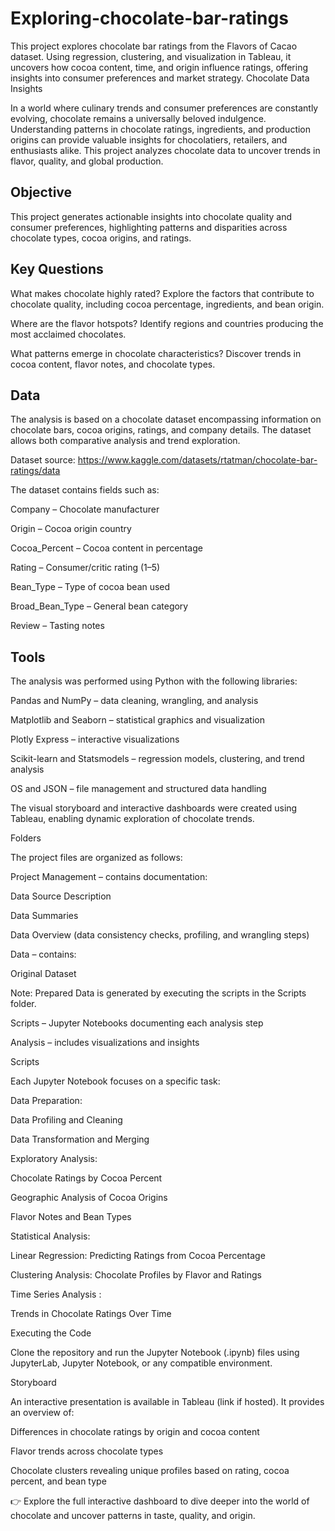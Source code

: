 # Exploring-chocolate-bar-ratings
This project explores chocolate bar ratings from the Flavors of Cacao dataset. Using regression, clustering, and visualization in Tableau, it uncovers how cocoa content, time, and origin influence ratings, offering insights into consumer preferences and market strategy.
Chocolate Data Insights

In a world where culinary trends and consumer preferences are constantly evolving, chocolate remains a universally beloved indulgence. Understanding patterns in chocolate ratings, ingredients, and production origins can provide valuable insights for chocolatiers, retailers, and enthusiasts alike. This project analyzes chocolate data to uncover trends in flavor, quality, and global production.

## Objective

This project generates actionable insights into chocolate quality and consumer preferences, highlighting patterns and disparities across chocolate types, cocoa origins, and ratings.

## Key Questions

What makes chocolate highly rated? Explore the factors that contribute to chocolate quality, including cocoa percentage, ingredients, and bean origin.

Where are the flavor hotspots? Identify regions and countries producing the most acclaimed chocolates.

What patterns emerge in chocolate characteristics? Discover trends in cocoa content, flavor notes, and chocolate types.

## Data

The analysis is based on a chocolate dataset encompassing information on chocolate bars, cocoa origins, ratings, and company details. The dataset allows both comparative analysis and trend exploration.

Dataset source: https://www.kaggle.com/datasets/rtatman/chocolate-bar-ratings/data


The dataset contains fields such as:

Company – Chocolate manufacturer

Origin – Cocoa origin country

Cocoa_Percent – Cocoa content in percentage

Rating – Consumer/critic rating (1–5)

Bean_Type – Type of cocoa bean used

Broad_Bean_Type – General bean category

Review – Tasting notes

## Tools

The analysis was performed using Python with the following libraries:

Pandas and NumPy – data cleaning, wrangling, and analysis

Matplotlib and Seaborn – statistical graphics and visualization

Plotly Express – interactive visualizations

Scikit-learn and Statsmodels – regression models, clustering, and trend analysis

OS and JSON – file management and structured data handling

The visual storyboard and interactive dashboards were created using Tableau, enabling dynamic exploration of chocolate trends.

Folders

The project files are organized as follows:

Project Management – contains documentation:

Data Source Description

Data Summaries

Data Overview (data consistency checks, profiling, and wrangling steps)

Data – contains:

Original Dataset

Note: Prepared Data is generated by executing the scripts in the Scripts folder.

Scripts – Jupyter Notebooks documenting each analysis step

Analysis – includes visualizations and insights

Scripts

Each Jupyter Notebook focuses on a specific task:

Data Preparation:

Data Profiling and Cleaning

Data Transformation and Merging

Exploratory Analysis:

Chocolate Ratings by Cocoa Percent

Geographic Analysis of Cocoa Origins

Flavor Notes and Bean Types

Statistical Analysis:

Linear Regression: Predicting Ratings from Cocoa Percentage 

Clustering Analysis: Chocolate Profiles by Flavor and Ratings

Time Series Analysis :

Trends in Chocolate Ratings Over Time

Executing the Code

Clone the repository and run the Jupyter Notebook (.ipynb) files using JupyterLab, Jupyter Notebook, or any compatible environment.

Storyboard

An interactive presentation is available in Tableau (link if hosted). It provides an overview of:

Differences in chocolate ratings by origin and cocoa content

Flavor trends across chocolate types

Chocolate clusters revealing unique profiles based on rating, cocoa percent, and bean type

👉 Explore the full interactive dashboard to dive deeper into the world of chocolate and uncover patterns in taste, quality, and origin.
